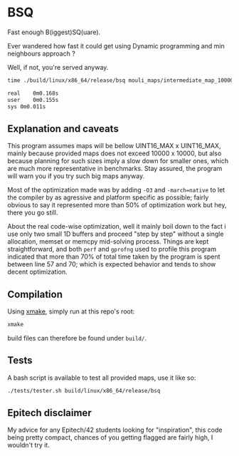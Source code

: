 # BSQ

Fast enough B(iggest)SQ(uare).

Ever wandered how fast it could get using Dynamic programming and min neighbours approach ?

Well, if not, you're served anyway.

```txt
time ./build/linux/x86_64/release/bsq mouli_maps/intermediate_map_10000_10000 > /dev/null

real	0m0.168s
user	0m0.155s
sys	0m0.011s
```

## Explanation and caveats

This program assumes maps will be bellow UINT16_MAX x UINT16_MAX, mainly because provided maps does not exceed 10000 x 10000, but also because planning for such sizes imply a slow down for smaller ones, which are much more representative in benchmarks. Stay assured, the program will warn you if you try such big maps anyway.

Most of the optimization made was by adding `-O3` and `-march=native` to let the compiler by as agressive and platform specific as possible; fairly obvious to say it represented more than 50% of optimization work but hey, there you go still.

About the real code-wise optimization, well it mainly boil down to the fact i use only two small 1D buffers and proceed "step by step" without a single allocation, memset or memcpy mid-solving process. Things are kept straightforward, and both `perf` and `gprofng` used to profile this program indicated that more than 70% of total time taken by the program is spent between line 57 and 70; which is expected behavior and tends to show decent optimization.

## Compilation

Using [xmake](https://xmake.io/guide/quick-start.html), simply run at this repo's root:

```bash
xmake
```

build files can therefore be found under `build/`.

## Tests

A bash script is available to test all provided maps, use it like so:

```bash
./tests/tester.sh build/linux/x86_64/release/bsq
```

## Epitech disclaimer

My advice for any Epitech/42 students looking for "inspiration", this code being pretty compact, chances of you getting flagged are fairly high, I wouldn't try it.
